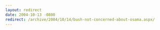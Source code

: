 ```yaml
---
layout: redirect
date: 2004-10-13 -0800
redirect: /archive/2004/10/14/bush-not-concerned-about-osama.aspx/
---
```

